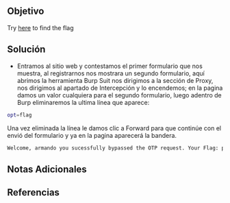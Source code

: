 ## Objetivo
Try [here](http://titan.picoctf.net:50989/) to find the flag
## Solución
- Entramos al sitio web y contestamos el primer formulario que nos muestra, al registrarnos nos mostrara un segundo formulario, aquí abrimos la herramienta Burp Suit nos dirigimos a la sección de Proxy, nos dirigimos al apartado de Intercepción y lo encendemos; en la pagina damos un valor cualquiera para el segundo formulario, luego adentro de Burp eliminaremos la ultima línea que aparece:
```bash
opt=flag
```
Una vez eliminada la línea le damos clic a Forward para que continúe con el envió del formulario y ya en la pagina aparecerá la bandera.
```bash
Welcome, armando you sucessfully bypassed the OTP request. Your Flag: picoCTF{#0TP_Bypvss_SuCc3$S_b3fa4f1a}
```

## Notas Adicionales
## Referencias